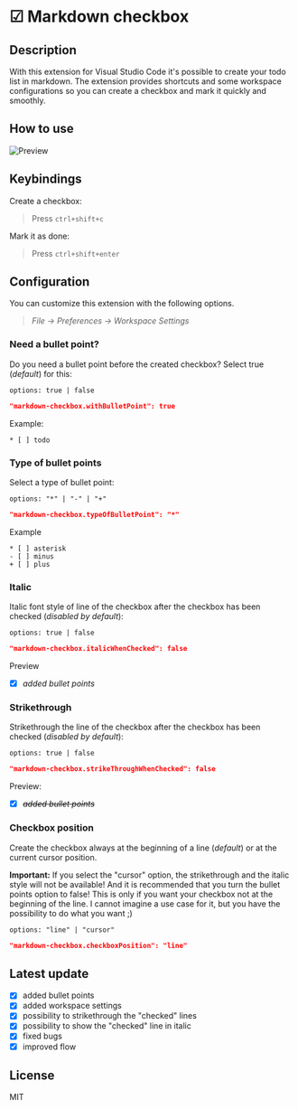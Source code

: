# ☑ Markdown checkbox
## Description
With this extension for Visual Studio Code it's possible to create your todo list in markdown. The extension provides shortcuts and some workspace configurations so you can create a checkbox and mark it quickly and smoothly.  

## How to use

![Preview](https://raw.githubusercontent.com/PKief/vscode-extension-markdown-checkbox/withimages/images/preview.gif)

## Keybindings
Create a checkbox:

> Press `ctrl+shift+c`

Mark it as done:

> Press `ctrl+shift+enter`


## Configuration
You can customize this extension with the following options.

> *File -> Preferences -> Workspace Settings*


### Need a bullet point?
Do you need a bullet point before the created checkbox? Select true (*default*) for this:

    options: true | false

```json
"markdown-checkbox.withBulletPoint": true
```
Example:
```
* [ ] todo
```

### Type of bullet points
Select a type of bullet point:

    options: "*" | "-" | "+"
  
```json
"markdown-checkbox.typeOfBulletPoint": "*"
```

Example
```
* [ ] asterisk
- [ ] minus
+ [ ] plus
```

### Italic
Italic font style of line of the checkbox after the checkbox has been checked (*disabled by default*):

    options: true | false
  
```json
"markdown-checkbox.italicWhenChecked": false
```
Preview
* [X] *added bullet points*

### Strikethrough
Strikethrough the line of the checkbox after the checkbox has been checked (*disabled by default*):

    options: true | false
  
```json
"markdown-checkbox.strikeThroughWhenChecked": false
```
Preview:
* [X] ~~*added bullet points*~~

### Checkbox position
Create the checkbox always at the beginning of a line (*default*) or at the current cursor position.

**Important:** If you select the "cursor" option, the strikethrough and the italic style will not be available! And it is recommended that you turn the bullet points option to false! This is only if you want your checkbox not at the beginning of the line. I cannot imagine a use case for it, but you have the possibility to do what you want ;)

    options: "line" | "cursor"

```json
"markdown-checkbox.checkboxPosition": "line"
```

## Latest update

* [X] added bullet points
* [X] added workspace settings 
* [X] possibility to strikethrough the "checked" lines
* [X] possibility to show the "checked" line in italic 
* [X] fixed bugs
* [X] improved flow

## License
MIT